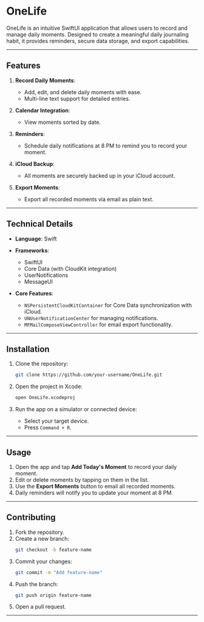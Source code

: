 # OneLife

OneLife is an intuitive SwiftUI application that allows users to record and manage daily moments. Designed to create a meaningful daily journaling habit, it provides reminders, secure data storage, and export capabilities.

---

## Features

1. **Record Daily Moments**:
   - Add, edit, and delete daily moments with ease.
   - Multi-line text support for detailed entries.

2. **Calendar Integration**:
   - View moments sorted by date.
   
3. **Reminders**:
   - Schedule daily notifications at 8 PM to remind you to record your moment.

4. **iCloud Backup**:
   - All moments are securely backed up in your iCloud account.

5. **Export Moments**:
   - Export all recorded moments via email as plain text.
---

## Technical Details

- **Language**: Swift
- **Frameworks**:
  - SwiftUI
  - Core Data (with CloudKit integration)
  - UserNotifications
  - MessageUI

- **Core Features**:
  - `NSPersistentCloudKitContainer` for Core Data synchronization with iCloud.
  - `UNUserNotificationCenter` for managing notifications.
  - `MFMailComposeViewController` for email export functionality.

---

## Installation

1. Clone the repository:
   ```bash
   git clone https://github.com/your-username/OneLife.git
   ```

2. Open the project in Xcode:
   ```bash
   open OneLife.xcodeproj
   ```

3. Run the app on a simulator or connected device:
   - Select your target device.
   - Press `Command + R`.

---

## Usage

1. Open the app and tap **Add Today's Moment** to record your daily moment.
2. Edit or delete moments by tapping on them in the list.
3. Use the **Export Moments** button to email all recorded moments.
4. Daily reminders will notify you to update your moment at 8 PM.

---

## Contributing

1. Fork the repository.
2. Create a new branch:
   ```bash
   git checkout -b feature-name
   ```
3. Commit your changes:
   ```bash
   git commit -m "Add feature-name"
   ```
4. Push the branch:
   ```bash
   git push origin feature-name
   ```
5. Open a pull request.

---
